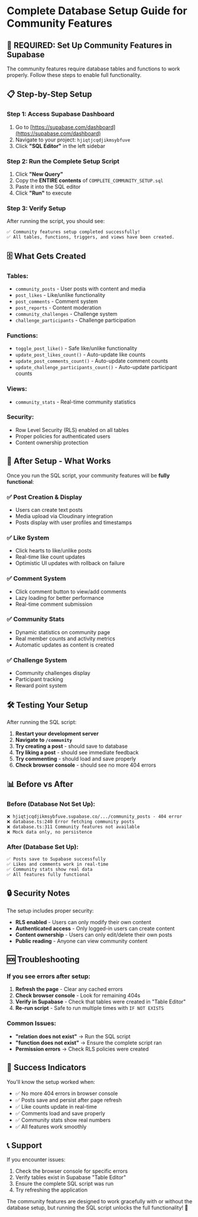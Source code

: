 # Complete Database Setup Guide for Community Features

## 🚀 **REQUIRED: Set Up Community Features in Supabase**

The community features require database tables and functions to work properly. Follow these steps to enable full functionality.

## 📋 **Step-by-Step Setup**

### **Step 1: Access Supabase Dashboard**
1. Go to [https://supabase.com/dashboard](https://supabase.com/dashboard)
2. Navigate to your project: `hjiqtjcqdjikmsybfuve`
3. Click **"SQL Editor"** in the left sidebar

### **Step 2: Run the Complete Setup Script**
1. Click **"New Query"** 
2. Copy the **ENTIRE contents** of `COMPLETE_COMMUNITY_SETUP.sql`
3. Paste it into the SQL editor
4. Click **"Run"** to execute

### **Step 3: Verify Setup**
After running the script, you should see:
```
✅ Community features setup completed successfully! 
✅ All tables, functions, triggers, and views have been created.
```

## 🗄️ **What Gets Created**

### **Tables:**
- `community_posts` - User posts with content and media
- `post_likes` - Like/unlike functionality  
- `post_comments` - Comment system
- `post_reports` - Content moderation
- `community_challenges` - Challenge system
- `challenge_participants` - Challenge participation

### **Functions:**
- `toggle_post_like()` - Safe like/unlike functionality
- `update_post_likes_count()` - Auto-update like counts
- `update_post_comments_count()` - Auto-update comment counts
- `update_challenge_participants_count()` - Auto-update participant counts

### **Views:**
- `community_stats` - Real-time community statistics

### **Security:**
- Row Level Security (RLS) enabled on all tables
- Proper policies for authenticated users
- Content ownership protection

## 🔧 **After Setup - What Works**

Once you run the SQL script, your community features will be **fully functional**:

### **✅ Post Creation & Display**
- Users can create text posts
- Media upload via Cloudinary integration
- Posts display with user profiles and timestamps

### **✅ Like System**
- Click hearts to like/unlike posts
- Real-time like count updates
- Optimistic UI updates with rollback on failure

### **✅ Comment System**  
- Click comment button to view/add comments
- Lazy loading for better performance
- Real-time comment submission

### **✅ Community Stats**
- Dynamic statistics on community page
- Real member counts and activity metrics
- Automatic updates as content is created

### **✅ Challenge System**
- Community challenges display
- Participant tracking
- Reward point system

## 🛠️ **Testing Your Setup**

After running the SQL script:

1. **Restart your development server**
2. **Navigate to `/community`**  
3. **Try creating a post** - should save to database
4. **Try liking a post** - should see immediate feedback
5. **Try commenting** - should load and save properly
6. **Check browser console** - should see no more 404 errors

## 📊 **Before vs After**

### **Before (Database Not Set Up):**
```
❌ hjiqtjcqdjikmsybfuve.supabase.co/.../community_posts - 404 error
❌ database.ts:240 Error fetching community posts
❌ database.ts:311 Community features not available
❌ Mock data only, no persistence
```

### **After (Database Set Up):**
```
✅ Posts save to Supabase successfully
✅ Likes and comments work in real-time  
✅ Community stats show real data
✅ All features fully functional
```

## 🔒 **Security Notes**

The setup includes proper security:
- **RLS enabled** - Users can only modify their own content
- **Authenticated access** - Only logged-in users can create content
- **Content ownership** - Users can only edit/delete their own posts
- **Public reading** - Anyone can view community content

## 🆘 **Troubleshooting**

### **If you see errors after setup:**
1. **Refresh the page** - Clear any cached errors
2. **Check browser console** - Look for remaining 404s
3. **Verify in Supabase** - Check that tables were created in "Table Editor"
4. **Re-run script** - Safe to run multiple times with `IF NOT EXISTS`

### **Common Issues:**
- **"relation does not exist"** → Run the SQL script
- **"function does not exist"** → Ensure the complete script ran
- **Permission errors** → Check RLS policies were created

## 🎯 **Success Indicators**

You'll know the setup worked when:
- ✅ No more 404 errors in browser console
- ✅ Posts save and persist after page refresh  
- ✅ Like counts update in real-time
- ✅ Comments load and save properly
- ✅ Community stats show real numbers
- ✅ All features work smoothly

## 📞 **Support**

If you encounter issues:
1. Check the browser console for specific errors
2. Verify tables exist in Supabase "Table Editor"  
3. Ensure the complete SQL script was run
4. Try refreshing the application

The community features are designed to work gracefully with or without the database setup, but running the SQL script unlocks the full functionality! 🚀